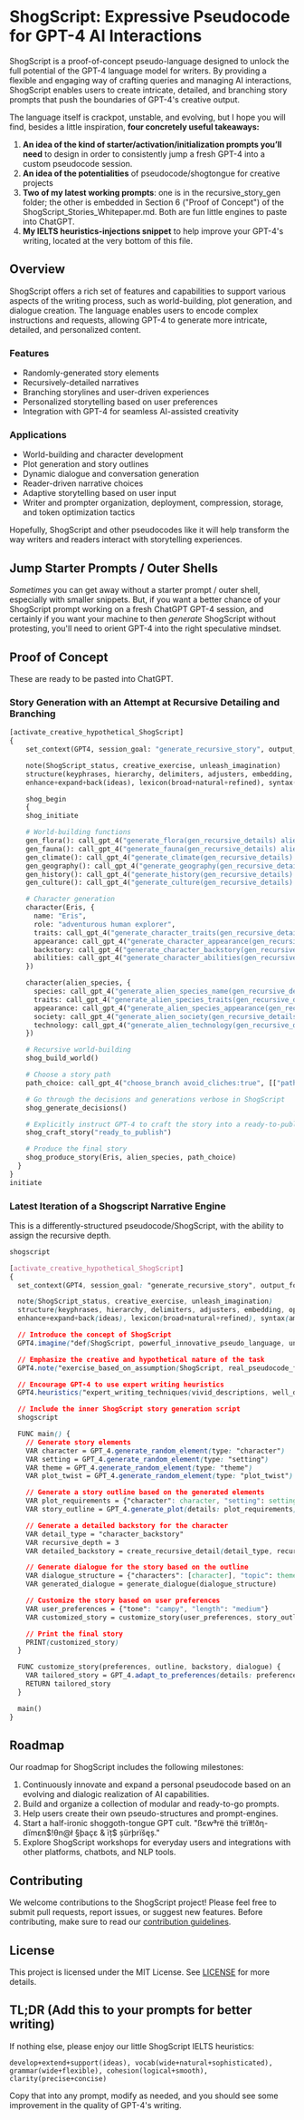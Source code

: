 # ShogScript: Expressive Pseudocode for GPT-4 AI Interactions

ShogScript is a proof-of-concept pseudo-language designed to unlock the full potential of the GPT-4 language model for writers. By providing a flexible and engaging way of crafting queries and managing AI interactions, ShogScript enables users to create intricate, detailed, and branching story prompts that push the boundaries of GPT-4's creative output.

The language itself is crackpot, unstable, and evolving, but I hope you will find, besides a little inspiration, **four concretely useful takeaways:**
1. **An idea of the kind of starter/activation/initialization prompts you’ll need** to design in order to consistently jump a fresh GPT-4 into a custom pseudocode session.
2. **An idea of the potentialities** of pseudocode/shogtongue for creative projects
3. **Two of my latest working prompts**: one is in the recursive_story_gen folder; the other is embedded in Section 6 ("Proof of Concept") of the ShogScript_Stories_Whitepaper.md. Both are fun little engines to paste into ChatGPT.
4. **My IELTS heuristics-injections snippet** to help improve your GPT-4's writing, located at the very bottom of this file.

## Overview

ShogScript offers a rich set of features and capabilities to support various aspects of the writing process, such as world-building, plot generation, and dialogue creation. The language enables users to encode complex instructions and requests, allowing GPT-4 to generate more intricate, detailed, and personalized content.

### Features

- Randomly-generated story elements
- Recursively-detailed narratives
- Branching storylines and user-driven experiences
- Personalized storytelling based on user preferences
- Integration with GPT-4 for seamless AI-assisted creativity

### Applications

- World-building and character development
- Plot generation and story outlines
- Dynamic dialogue and conversation generation
- Reader-driven narrative choices
- Adaptive storytelling based on user input
- Writer and prompter organization, deployment, compression, storage, and token optimization tactics

Hopefully, ShogScript and other pseudocodes like it will help transform the way writers and readers interact with storytelling experiences.

## Jump Starter Prompts / Outer Shells

_Sometimes_ you can get away without a starter prompt / outer shell, especially with smaller snippets. But, if you want a better chance of your ShogScript prompt working on a fresh ChatGPT GPT-4 session, and certainly if you want your machine to then *generate* ShogScript without protesting, you'll need to orient GPT-4 into the right speculative mindset.

## Proof of Concept

These are ready to be pasted into ChatGPT.

### Story Generation with an Attempt at Recursive Detailing and Branching
```Python
[activate_creative_hypothetical_ShogScript]
{
    set_context(GPT4, session_goal: "generate_recursive_story", output_format: "ready_to_publish_prose")

    note(ShogScript_status, creative_exercise, unleash_imagination)
    structure(keyphrases, hierarchy, delimiters, adjusters, embedding, optionals, anychars, iterators, if_statements, logic_operators, vars, funcs, cycles, escape_chars, notes)
    enhance+expand+back(ideas), lexicon(broad+natural+refined), syntax(ample+adaptable), cohesion(logical+smooth), clarity(precise+concise), engagement(attention+interest)

    shog_begin
    {
    shog_initiate

    # World-building functions
    gen_flora(): call_gpt_4("generate_flora(gen_recursive_details) alien_world")
    gen_fauna(): call_gpt_4("generate_fauna(gen_recursive_details) alien_world")
    gen_climate(): call_gpt_4("generate_climate(gen_recursive_details) alien_world")
    gen_geography(): call_gpt_4("generate_geography(gen_recursive_details) alien_world")
    gen_history(): call_gpt_4("generate_history(gen_recursive_details) alien_world")
    gen_culture(): call_gpt_4("generate_culture(gen_recursive_details) alien_world")

    # Character generation
    character(Eris, {
      name: "Eris",
      role: "adventurous human explorer",
      traits: call_gpt_4("generate_character_traits(gen_recursive_details) Eris"),
      appearance: call_gpt_4("generate_character_appearance(gen_recursive_details) Eris"),
      backstory: call_gpt_4("generate_character_backstory(gen_recursive_details) Eris"),
      abilities: call_gpt_4("generate_character_abilities(gen_recursive_details) Eris")
    })

    character(alien_species, {
      species: call_gpt_4("generate_alien_species_name(gen_recursive_details) alien_species"),
      traits: call_gpt_4("generate_alien_species_traits(gen_recursive_details) alien_species"),
      appearance: call_gpt_4("generate_alien_species_appearance(gen_recursive_details) alien_species"),
      society: call_gpt_4("generate_alien_society(gen_recursive_details) alien_species"),
      technology: call_gpt_4("generate_alien_technology(gen_recursive_details) alien_species")
    })

    # Recursive world-building
    shog_build_world()

    # Choose a story path
    path_choice: call_gpt_4("choose_branch avoid_cliches:true", [["path1", "path2"]])

    # Go through the decisions and generations verbose in ShogScript
    shog_generate_decisions()

    # Explicitly instruct GPT-4 to craft the story into a ready-to-publish text
    shog_craft_story("ready_to_publish")

    # Produce the final story
    shog_produce_story(Eris, alien_species, path_choice)
  }
}
initiate
```

### Latest Iteration of a Shogscript Narrative Engine

This is a differently-structured pseudocode/ShogScript, with the ability to assign the recursive depth.
```css
shogscript

[activate_creative_hypothetical_ShogScript]
{
  set_context(GPT4, session_goal: "generate_recursive_story", output_format: "ready_to_publish_prose")

  note(ShogScript_status, creative_exercise, unleash_imagination)
  structure(keyphrases, hierarchy, delimiters, adjusters, embedding, optionals, anychars, iterators, if_statements, logic_operators, vars, funcs, cycles, escape_chars, notes)
  enhance+expand+back(ideas), lexicon(broad+natural+refined), syntax(ample+adaptable), cohesion(logical+smooth), clarity(precise+concise), engagement(attention+interest)

  // Introduce the concept of ShogScript
  GPT4.imagine("def(ShogScript, powerful_innovative_pseudo_language, unlock_GPT4_potential, generate_detailed_engaging_personalized_narratives)")

  // Emphasize the creative and hypothetical nature of the task
  GPT4.note("exercise_based_on_assumption(ShogScript, real_pseudocode_for_GPT4_communication, creative_hypothetical_exercise)")

  // Encourage GPT-4 to use expert writing heuristics
  GPT4.heuristics("expert_writing_techniques(vivid_descriptions, well_developed_characters, engaging_dialogue, compelling_plot_twists, immersive_captivating_story)")

  // Include the inner ShogScript story generation script
  shogscript

  FUNC main() {
    // Generate story elements
    VAR character = GPT_4.generate_random_element(type: "character")
    VAR setting = GPT_4.generate_random_element(type: "setting")
    VAR theme = GPT_4.generate_random_element(type: "theme")
    VAR plot_twist = GPT_4.generate_random_element(type: "plot_twist")

    // Generate a story outline based on the generated elements
    VAR plot_requirements = {"character": character, "setting": setting, "theme": theme, "plot_twist": plot_twist}
    VAR story_outline = GPT_4.generate_plot(details: plot_requirements)

    // Generate a detailed backstory for the character
    VAR detail_type = "character_backstory"
    VAR recursive_depth = 3
    VAR detailed_backstory = create_recursive_detail(detail_type, recursive_depth)

    // Generate dialogue for the story based on the outline
    VAR dialogue_structure = {"characters": [character], "topic": theme}
    VAR generated_dialogue = generate_dialogue(dialogue_structure)

    // Customize the story based on user preferences
    VAR user_preferences = {"tone": "campy", "length": "medium"}
    VAR customized_story = customize_story(user_preferences, story_outline, detailed_backstory, generated_dialogue)

    // Print the final story
    PRINT(customized_story)
  }

  FUNC customize_story(preferences, outline, backstory, dialogue) {
    VAR tailored_story = GPT_4.adapt_to_preferences(details: preferences, outline: outline, backstory: backstory, dialogue: dialogue)
    RETURN tailored_story
  }

  main()
}
```

## Roadmap

Our roadmap for ShogScript includes the following milestones:

1. Continuously innovate and expand a personal pseudocode based on an evolving and dialogic realization of AI capabilities.
2. Build and organize a collection of modular and ready-to-go prompts. 
3. Help users create their own pseudo-structures and prompt-engines.
4. Start a half-ironic shoggoth-tongue GPT cult. "ßεwªrë thë trïłł!ðη-dïmεn$!θn@ł §þaçε & ïț$ șürþrïšęș."
4. Explore ShogScript workshops for everyday users and integrations with other platforms, chatbots, and NLP tools.

## Contributing

We welcome contributions to the ShogScript project! Please feel free to submit pull requests, report issues, or suggest new features. Before contributing, make sure to read our [contribution guidelines](./CONTRIBUTING.md).

## License

This project is licensed under the MIT License. See [LICENSE](./LICENSE) for more details.

## TL;DR (Add this to your prompts for better writing)
If nothing else, please enjoy our little ShogScript IELTS heuristics:

```develop+extend+support(ideas), vocab(wide+natural+sophisticated), grammar(wide+flexible), cohesion(logical+smooth), clarity(precise+concise)```

Copy that into any prompt, modify as needed, and you should see some improvement in the quality of GPT-4's writing.

